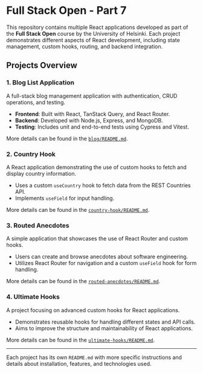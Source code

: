 # Full Stack Open - Part 7

This repository contains multiple React applications developed as part of the **Full Stack Open** course by the University of Helsinki. Each project demonstrates different aspects of React development, including state management, custom hooks, routing, and backend integration.

## Projects Overview

### 1. Blog List Application

A full-stack blog management application with authentication, CRUD operations, and testing.

- **Frontend**: Built with React, TanStack Query, and React Router.
- **Backend**: Developed with Node.js, Express, and MongoDB.
- **Testing**: Includes unit and end-to-end tests using Cypress and Vitest.

More details can be found in the [`blog/README.md`](blog/README.md).

### 2. Country Hook

A React application demonstrating the use of custom hooks to fetch and display country information.

- Uses a custom `useCountry` hook to fetch data from the REST Countries API.
- Implements `useField` for input handling.

More details can be found in the [`country-hook/README.md`](country-hook/README.md).

### 3. Routed Anecdotes

A simple application that showcases the use of React Router and custom hooks.

- Users can create and browse anecdotes about software engineering.
- Utilizes React Router for navigation and a custom `useField` hook for form handling.

More details can be found in the [`routed-anecdotes/README.md`](routed-anecdotes/README.md).

### 4. Ultimate Hooks

A project focusing on advanced custom hooks for React applications.

- Demonstrates reusable hooks for handling different states and API calls.
- Aims to improve the structure and maintainability of React applications.

More details can be found in the [`ultimate-hooks/README.md`](ultimate-hooks/README.md).

---

Each project has its own `README.md` with more specific instructions and details about installation, features, and technologies used.
